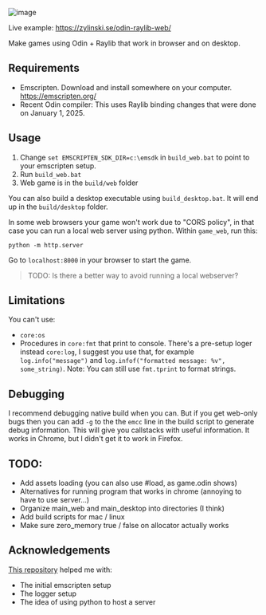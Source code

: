 ![image](https://github.com/user-attachments/assets/0ed449ff-ae6f-4336-aa26-02df5928f263)

Live example: https://zylinski.se/odin-raylib-web/

Make games using Odin + Raylib that work in browser and on desktop.

## Requirements

- Emscripten. Download and install somewhere on your computer. https://emscripten.org/
- Recent Odin compiler: This uses Raylib binding changes that were done on January 1, 2025.

## Usage

1. Change `set EMSCRIPTEN_SDK_DIR=c:\emsdk` in `build_web.bat` to point to your emscripten setup.
2. Run `build_web.bat`
3. Web game is in the `build/web` folder

You can also build a desktop executable using `build_desktop.bat`. It will end up in the `build/desktop` folder.

In some web browsers your game won't work due to "CORS policy", in that case you can run a local web server using python. Within `game_web`, run this:
```
python -m http.server
```
Go to `localhost:8000` in your browser to start the game.

> TODO: Is there a better way to avoid running a local webserver?

## Limitations

You can't use:
- `core:os`
- Procedures in `core:fmt` that print to console. There's a pre-setup loger instead `core:log`, I suggest you use that, for example `log.info("message")` and `log.infof("formatted message: %v", some_string)`. Note: You can still use `fmt.tprint` to format strings.

## Debugging
I recommend debugging native build when you can. But if you get web-only bugs then you can add `-g` to  the the `emcc` line in the build script to generate debug information. This will give you callstacks with useful information. It works in Chrome, but I didn't get it to work in Firefox.

## TODO:
- Add assets loading (you can also use #load, as game.odin shows)
- Alternatives for running program that works in chrome (annoying to have to use server...)
- Organize main_web and main_desktop into directories (I think)
- Add build scripts for mac / linux
- Make sure zero_memory true / false on allocator actually works

## Acknowledgements
[This repository](https://github.com/Aronicu/Raylib-WASM) helped me with:
- The initial emscripten setup
- The logger setup
- The idea of using python to host a server
